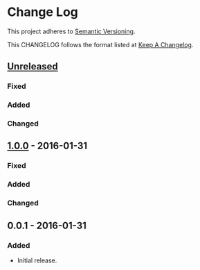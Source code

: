 # Change Log

This project adheres to [Semantic Versioning](http://semver.org/).

This CHANGELOG follows the format listed at [Keep A Changelog](http://keepachangelog.com/).

## [Unreleased]

### Fixed

### Added

### Changed

## [1.0.0] - 2016-01-31

### Fixed

### Added

### Changed

## 0.0.1 - 2016-01-31

### Added

- Initial release.

[Unreleased]: https://github.com/sensu-extensions/sensu-extensions-template/compare/1.0.0...HEAD
[1.0.0]: https://github.com/sensu-extensions/sensu-extensions-template/compare/0.0.1...1.0.0
